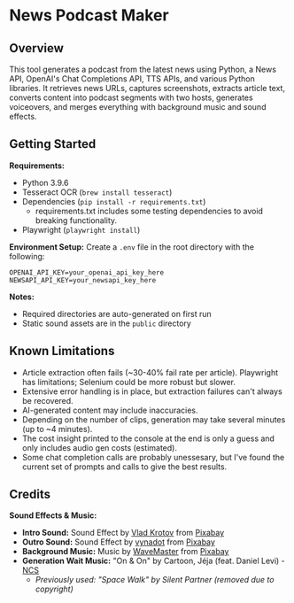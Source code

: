 # News Podcast Maker

## Overview

This tool generates a podcast from the latest news using Python, a News API, OpenAI's Chat Completions API, TTS APIs, and various Python libraries. It retrieves news URLs, captures screenshots, extracts article text, converts content into podcast segments with two hosts, generates voiceovers, and merges everything with background music and sound effects.

## Getting Started

**Requirements:**
- Python 3.9.6
- Tesseract OCR (`brew install tesseract`)
- Dependencies (`pip install -r requirements.txt`)
    - requirements.txt includes some testing dependencies to avoid breaking functionality.
- Playwright (`playwright install`)

**Environment Setup:**
Create a `.env` file in the root directory with the following:
```
OPENAI_API_KEY=your_openai_api_key_here
NEWSAPI_API_KEY=your_newsapi_key_here
```

**Notes:**
- Required directories are auto-generated on first run
- Static sound assets are in the `public` directory

## Known Limitations

- Article extraction often fails (~30-40% fail rate per article). Playwright has limitations; Selenium could be more robust but slower.
- Extensive error handling is in place, but extraction failures can't always be recovered.
- AI-generated content may include inaccuracies.
- Depending on the number of clips, generation may take several minutes (up to ~4 minutes).
- The cost insight printed to the console at the end is only a guess and only includes audio gen costs (estimated).
- Some chat completion calls are probably unessesary, but I've found the current set of prompts and calls to give the best results.

## Credits

**Sound Effects & Music:**
- **Intro Sound:** Sound Effect by [Vlad Krotov](https://pixabay.com/users/moodmode-33139253/) from [Pixabay](https://pixabay.com/sound-effects/)
- **Outro Sound:** Sound Effect by [vynadot](https://pixabay.com/users/vynadot-36505577/) from [Pixabay](https://pixabay.com/sound-effects/)
- **Background Music:** Music by [WaveMaster](https://pixabay.com/users/wavemaster-13802185/) from [Pixabay](https://pixabay.com/)
- **Generation Wait Music:** "On & On" by Cartoon, Jéja (feat. Daniel Levi) - [NCS](https://www.youtube.com/watch?v=K4DyBUG242c)
  - *Previously used: "Space Walk" by Silent Partner (removed due to copyright)*
